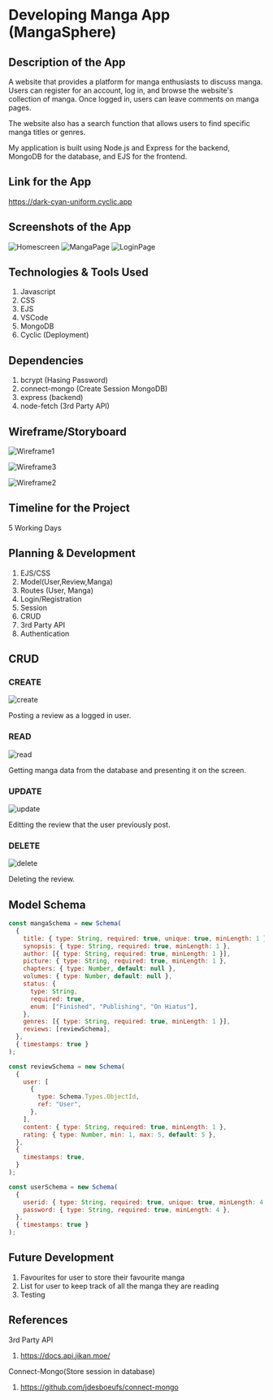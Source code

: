 # Developing Manga App (MangaSphere)

## Description of the App

A website that provides a platform for manga enthusiasts to discuss manga. Users can register for an account, log in, and browse the website's collection of manga. Once logged in, users can leave comments on manga pages.

The website also has a search function that allows users to find specific manga titles or genres.

My application is built using Node.js and Express for the backend, MongoDB for the database, and EJS for the frontend.

## Link for the App

https://dark-cyan-uniform.cyclic.app

## Screenshots of the App

![Homescreen](https://github.com/jeremyloh-hub/MangaSphere/blob/main/Notes/homepage.png?raw=true)
![MangaPage](https://github.com/jeremyloh-hub/MangaSphere/blob/main/Notes/mangapage.png?raw=true)
![LoginPage](https://github.com/jeremyloh-hub/MangaSphere/blob/main/Notes/loginpage.png?raw=true)

## Technologies & Tools Used

1. Javascript
2. CSS
3. EJS
4. VSCode
5. MongoDB
6. Cyclic (Deployment)

## Dependencies

1. bcrypt (Hasing Password)
2. connect-mongo (Create Session MongoDB)
3. express (backend)
4. node-fetch (3rd Party API)

## Wireframe/Storyboard

![Wireframe1](https://github.com/jeremyloh-hub/MangaSphere/blob/main/Notes/1.png?raw=true)

![Wireframe3](https://github.com/jeremyloh-hub/MangaSphere/blob/main/Notes/3.png?raw=true)

![Wireframe2](https://github.com/jeremyloh-hub/MangaSphere/blob/main/Notes/2.png?raw=true)

## Timeline for the Project

5 Working Days

## Planning & Development

1. EJS/CSS
2. Model(User,Review,Manga)
3. Routes (User, Manga)
4. Login/Registration
5. Session
6. CRUD
7. 3rd Party API
8. Authentication

## CRUD

### CREATE

![create](https://github.com/jeremyloh-hub/MangaSphere/blob/main/Notes/create.png?raw=true)

Posting a review as a logged in user.

### READ

![read](https://github.com/jeremyloh-hub/MangaSphere/blob/main/Notes/read.png?raw=true)

Getting manga data from the database and presenting it on the screen.

### UPDATE

![update](https://github.com/jeremyloh-hub/MangaSphere/blob/main/Notes/edit.png?raw=true)

Editting the review that the user previously post.

### DELETE

![delete](https://github.com/jeremyloh-hub/MangaSphere/blob/main/Notes/delete.png?raw=true)

Deleting the review.

## Model Schema

```javascript
const mangaSchema = new Schema(
  {
    title: { type: String, required: true, unique: true, minLength: 1 },
    synopsis: { type: String, required: true, minLength: 1 },
    author: [{ type: String, required: true, minLength: 1 }],
    picture: { type: String, required: true, minLength: 1 },
    chapters: { type: Number, default: null },
    volumes: { type: Number, default: null },
    status: {
      type: String,
      required: true,
      enum: ["Finished", "Publishing", "On Hiatus"],
    },
    genres: [{ type: String, required: true, minLength: 1 }],
    reviews: [reviewSchema],
  },
  { timestamps: true }
);

const reviewSchema = new Schema(
  {
    user: [
      {
        type: Schema.Types.ObjectId,
        ref: "User",
      },
    ],
    content: { type: String, required: true, minLength: 1 },
    rating: { type: Number, min: 1, max: 5, default: 5 },
  },
  {
    timestamps: true,
  }
);

const userSchema = new Schema(
  {
    userid: { type: String, required: true, unique: true, minLength: 4 },
    password: { type: String, required: true, minLength: 4 },
  },
  { timestamps: true }
);
```

## Future Development

1. Favourites for user to store their favourite manga
2. List for user to keep track of all the manga they are reading
3. Testing

## References

3rd Party API

1. https://docs.api.jikan.moe/

Connect-Mongo(Store session in database)

1. https://github.com/jdesboeufs/connect-mongo
